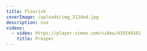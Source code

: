 ```yaml
---
title: Flourish
coverImage: /uploads/img_3124ed.jpg
description: xxx
videos:
  - video: https://player.vimeo.com/video/435549161
    title: Prosper
---
```

